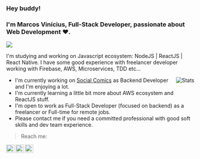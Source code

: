 ### Hey buddy!

### I'm Marcos Vinícius, Full-Stack Developer, passionate about Web Development :heart:.
<img src="https://img.shields.io/github/followers/bertbr?style=social"/>

I'm studying and working on Javascript ecosystem: NodeJS | ReactJS | React Native. I have some good experience with freelancer developer working with Firebase, AWS, Microservices, TDD etc...

<img alt="Stats" align="right" src="https://github-readme-stats.vercel.app/api?username=bertbr&theme=dracula&show_icons=true" />

- I'm currently working on [Social Comics](https://socialcomics.com.br) as Backend Developer and I'm enjoying a lot.
- I'm currently learning a little bit more about AWS ecosystem and ReactJS stuff.
- I'm open to work as Full-Stack Developer (focused on backend) as a freelancer or Full-time for remote jobs.
- Please contact me if you need a committed professional with good soft skills and dev team experience.
> Reach me:
<a href="https://www.linkedin.com/in/viniciusmvn">
  <img align="left" alt="My LinkdeIn" width="22px" src="https://image.flaticon.com/icons/svg/145/145807.svg" />
</a>
<a href="mailto:viniciusmvn@pm.me">
  <img align="left" alt="Mail me" width="22px" src="https://image.flaticon.com/icons/svg/1057/1057100.svg" />
</a>
<a href="https://t.me/bertinnn">
  <img align="left" alt="My Telegram" width="22px" src="https://image.flaticon.com/icons/svg/2111/2111646.svg" />
</a>
